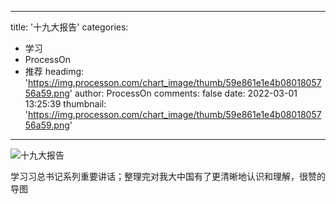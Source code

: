 
---
title: '十九大报告'
categories: 
 - 学习
 - ProcessOn
 - 推荐
headimg: 'https://img.processon.com/chart_image/thumb/59e861e1e4b0801805756a59.png'
author: ProcessOn
comments: false
date: 2022-03-01 13:25:39
thumbnail: 'https://img.processon.com/chart_image/thumb/59e861e1e4b0801805756a59.png'
---

<div>   
<img class="thumb" alt="十九大报告" src="https://img.processon.com/chart_image/thumb/59e861e1e4b0801805756a59.png" referrerpolicy="no-referrer">
<p>学习习总书记系列重要讲话；整理完对我大中国有了更清晰地认识和理解，很赞的导图</p>  
</div>
            